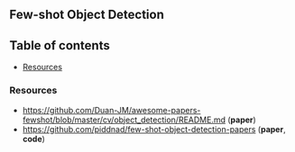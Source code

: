 ## Few-shot Object Detection

## Table of contents
* [Resources](#Resources)


### Resources
+ https://github.com/Duan-JM/awesome-papers-fewshot/blob/master/cv/object_detection/README.md (**paper**)
+ https://github.com/piddnad/few-shot-object-detection-papers (**paper**, **code**)
